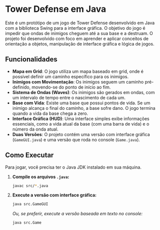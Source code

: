 # Tower Defense em Java

Este é um protótipo de um jogo de Tower Defense desenvolvido em Java com a biblioteca Swing para a interface gráfica. O objetivo do jogo é impedir que ondas de inimigos cheguem até a sua base e a destruam.
O projeto foi desenvolvido com foco em aprender e aplicar conceitos de orientação a objetos, manipulação de interface gráfica e lógica de jogos.

## Funcionalidades

- **Mapa em Grid**: O jogo utiliza um mapa baseado em grid, onde é possível definir um caminho específico para os inimigos.
- **Inimigos com Movimentação**: Os inimigos seguem um caminho pré-definido, movendo-se do ponto de início ao fim.
- **Sistema de Ondas (Waves)**: Os inimigos são gerados em ondas, com um intervalo de tempo entre o nascimento de cada um.
- **Base com Vida**: Existe uma base que possui pontos de vida. Se um inimigo alcança o final do caminho, a base sofre dano. O jogo termina quando a vida da base chega a zero.
- **Interface Gráfica (HUD)**: Uma interface simples exibe informações essenciais, como a vida atual da base (com uma barra de vida) e o número da onda atual.
- **Duas Versões**: O projeto contém uma versão com interface gráfica (`GameGUI.java`) e uma versão que roda no console (`Game.java`).

## Como Executar

Para jogar, você precisa ter o Java JDK instalado em sua máquina.

1.  **Compile os arquivos `.java`:**
    ```bash
    javac src/*.java
    ```

2.  **Execute a versão com interface gráfica:**
    ```bash
    java src.GameGUI
    ```
    *Ou, se preferir, execute a versão baseada em texto no console:*
    ```bash
    java src.Game
    ```
